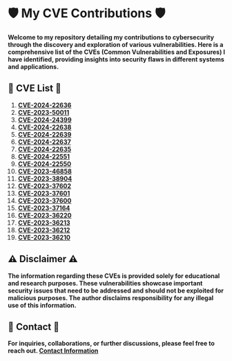 # :shield: My CVE Contributions :shield:

**Welcome to my repository detailing my contributions to cybersecurity through the discovery and exploration of various vulnerabilities. Here is a comprehensive list of the CVEs (Common Vulnerabilities and Exposures) I have identified, providing insights into security flaws in different systems and applications.**

## :mag_right: CVE List :mag_right:

1. **[CVE-2024-22636](https://nvd.nist.gov/vuln/detail/CVE-2024-22636)**
2. **[CVE-2023-50011](https://nvd.nist.gov/vuln/detail/CVE-2023-50011)**
3. **[CVE-2024-24399](https://nvd.nist.gov/vuln/detail/CVE-2024-24399)**
4. **[CVE-2024-22638](https://nvd.nist.gov/vuln/detail/CVE-2024-22638)**
5. **[CVE-2024-22639](https://nvd.nist.gov/vuln/detail/CVE-2024-22639)**
6. **[CVE-2024-22637](https://nvd.nist.gov/vuln/detail/CVE-2024-22637)**
7. **[CVE-2024-22635](https://nvd.nist.gov/vuln/detail/CVE-2024-22635)**
8. **[CVE-2024-22551](https://nvd.nist.gov/vuln/detail/CVE-2024-22551)**
9. **[CVE-2024-22550](https://nvd.nist.gov/vuln/detail/CVE-2024-22550)**
10. **[CVE-2023-46858](https://nvd.nist.gov/vuln/detail/CVE-2023-46858)**
11. **[CVE-2023-38904](https://nvd.nist.gov/vuln/detail/CVE-2023-38904)**
12. **[CVE-2023-37602](https://nvd.nist.gov/vuln/detail/CVE-2023-37602)**
13. **[CVE-2023-37601](https://nvd.nist.gov/vuln/detail/CVE-2023-37601)**
14. **[CVE-2023-37600](https://nvd.nist.gov/vuln/detail/CVE-2023-37600)**
15. **[CVE-2023-37164](https://nvd.nist.gov/vuln/detail/CVE-2023-37164)**
16. **[CVE-2023-36220](https://nvd.nist.gov/vuln/detail/CVE-2023-36220)**
17. **[CVE-2023-36213](https://nvd.nist.gov/vuln/detail/CVE-2023-36213)**
18. **[CVE-2023-36212](https://nvd.nist.gov/vuln/detail/CVE-2023-36212)**
19. **[CVE-2023-36210](https://nvd.nist.gov/vuln/detail/CVE-2023-36210)**


## :warning: Disclaimer :warning:

**The information regarding these CVEs is provided solely for educational and research purposes. These vulnerabilities showcase important security issues that need to be addressed and should not be exploited for malicious purposes. The author disclaims responsibility for any illegal use of this information.**

## :email: Contact :email:

**For inquiries, collaborations, or further discussions, please feel free to reach out. [Contact Information](mailto:tmrswrr@gmail.com)**
